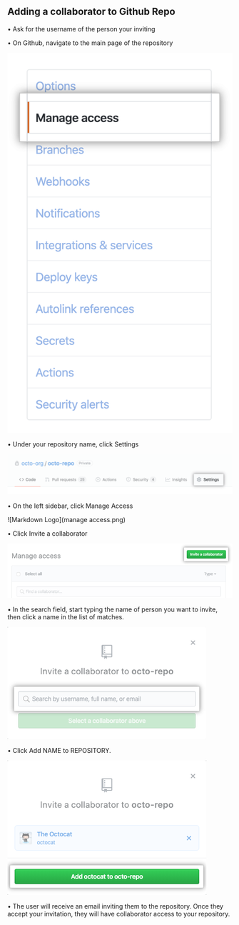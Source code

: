 ## Adding a collaborator to Github Repo

•	Ask for the username of the person your inviting 

•	On Github, navigate to the main page of the repository

![Markdown Logo](Manage.png)

•	Under your repository name, click Settings

![Markdown Logo](setting.png)

•	On the left sidebar, click Manage Access

![Markdown Logo](manage access.png)

•	Click Invite a collaborator

![Markdown Logo](Invite.png)

•	In the search field, start typing the name of person you want to invite, then click a name in the list of matches.

![Markdown Logo](search.png)

•	Click Add NAME to REPOSITORY.

![Markdown Logo](Add.png)

•	The user will receive an email inviting them to the repository. Once they accept your invitation, they will have collaborator access to your repository.

